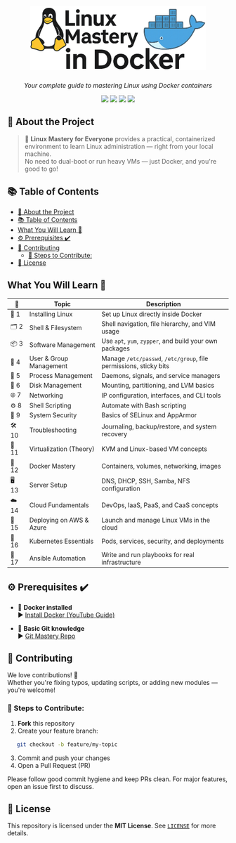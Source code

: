<h1 align="center">
  <img src="./assests/linux-logo.png" alt="Linux Logo" width="400"/>
</h1>

<p align="center"><i>Your complete guide to mastering Linux using Docker containers</i></p>

<p align="center">
  <img src="https://img.shields.io/github/license/HashimThePassionate/Linux-Mastery-For-Everyone" />
  <img src="https://img.shields.io/github/repo-size/HashimThePassionate/Linux-Mastery-For-Everyone" />
  <img src="https://img.shields.io/github/last-commit/HashimThePassionate/Linux-Mastery-For-Everyone" />
  <img src="https://img.shields.io/github/stars/HashimThePassionate/Linux-Mastery-For-Everyone?style=social" />
</p>

## 📘 About the Project

> 🐧 **Linux Mastery for Everyone** provides a practical, containerized environment to learn Linux administration — right from your local machine.  
No need to dual-boot or run heavy VMs — just Docker, and you're good to go!


## 📚 Table of Contents

- [📘 About the Project](#-about-the-project)
- [📚 Table of Contents](#-table-of-contents)
- [What You Will Learn 🔁](#what-you-will-learn-)
- [⚙️ Prerequisites ✔️](#️-prerequisites-️)
- [🤝 Contributing](#-contributing)
  - [📌 Steps to Contribute:](#-steps-to-contribute)
- [📄 License](#-license)


##  What You Will Learn 🔁
| 📌  | Topic                         | Description |
|----|-------------------------------|-------------|
| 🐧 1  | Installing Linux              | Set up Linux directly inside Docker |
| 🗂️ 2 | Shell & Filesystem           | Shell navigation, file hierarchy, and VIM usage |
| 📦 3 | Software Management          | Use `apt`, `yum`, `zypper`, and build your own packages |
| 👥 4 | User & Group Management      | Manage `/etc/passwd`, `/etc/group`, file permissions, sticky bits |
| 🔁 5 | Process Management           | Daemons, signals, and service managers |
| 💽 6 | Disk Management              | Mounting, partitioning, and LVM basics |
| 🌐 7 | Networking                   | IP configuration, interfaces, and CLI tools |
| ⚙️ 8 | Shell Scripting              | Automate with Bash scripting |
| 🔐 9 | System Security              | Basics of SELinux and AppArmor |
| 🛠️ 10 | Troubleshooting              | Journaling, backup/restore, and system recovery |
| 🧱 11 | Virtualization (Theory)      | KVM and Linux-based VM concepts |
| 🐳 12 | Docker Mastery               | Containers, volumes, networking, images |
| 🖥️ 13 | Server Setup                 | DNS, DHCP, SSH, Samba, NFS configuration |
| ☁️ 14 | Cloud Fundamentals           | DevOps, IaaS, PaaS, and CaaS concepts |
| 🚀 15 | Deploying on AWS & Azure     | Launch and manage Linux VMs in the cloud |
| 🧩 16 | Kubernetes Essentials        | Pods, services, security, and deployments |
| 🔧 17 | Ansible Automation           | Write and run playbooks for real infrastructure |


## ⚙️ Prerequisites ✔️

- 🐳 **Docker installed**  
  ▶ [Install Docker (YouTube Guide)](https://www.youtube.com/watch?si=DglDYuvf-zvFY9bS&v=R4uy6Oqiy5I&feature=youtu.be)

- 🧠 **Basic Git knowledge**  
  ▶ [Git Mastery Repo](https://github.com/HashimThePassionate/learn-git-mastery)


## 🤝 Contributing

We love contributions! 🙌  
Whether you're fixing typos, updating scripts, or adding new modules — you're welcome!

### 📌 Steps to Contribute:

1. **Fork** this repository  
2. Create your feature branch:  

```bash
   git checkout -b feature/my-topic
```

3. Commit and push your changes
4. Open a Pull Request (PR)

Please follow good commit hygiene and keep PRs clean. For major features, open an issue first to discuss.


## 📄 License

This repository is licensed under the **MIT License**.
See [`LICENSE`](./LICENSE) for more details.

